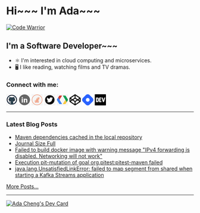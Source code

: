 # Hi~~~ I'm Ada~~~

[![Code Warrior](https://www.codewars.com/users/adafycheng/badges/micro)](https://www.codewars.com/users/adafycheng)

## I'm a Software Developer~~~
+ ⚛️ I'm interested in cloud computing and microservices.
+ 🖥️ I like reading, watching films and TV dramas.


### Connect with me:
[![GitHub](images/github.png)](https://github.com/adafycheng)
[![LinkedIn](images/linkedin.png)](https://linkedin.com/in/adafycheng)
[![Stackoverflow](images/stackoverflow.png)](https://stackoverflow.com/story/adafycheng)
[![Twitter](images/twitter.png)](https://twitter.com/adafycheng)
[![Google Developer](images/gdev.png)](https://g.dev/adafycheng)
[![CodePen](images/codepen.png)](https://codepen.io/adafycheng)
[![HashNode](images/hashnode.png)](https://hashnode.com/@adafycheng)
[![dev.to](images/dev-black.png)](https://dev.to/adafycheng)

---

### Latest Blog Posts
<!-- BLOG-POST-LIST:START -->
- [Maven dependencies cached in the local repository](https://blog.adafycheng.dev/maven-dependencies-cached-in-the-local-repository)
- [Journal Size Full](https://blog.adafycheng.dev/journal-size-full)
- [Failed to build docker image with warning message &quot;IPv4 forwarding is disabled. Networking will not work&quot;](https://blog.adafycheng.dev/failed-to-build-docker-image-with-warning-message-ipv4-forwarding-is-disabled-networking-will-not-work)
- [Execution pit-mutation of goal org.pitest:pitest-maven failed](https://blog.adafycheng.dev/execution-pit-mutation-of-goal-orgpitestpitest-maven-failed)
- [java.lang.UnsatisfiedLinkError: failed to map segment from shared when starting a Kafka Streams application](https://blog.adafycheng.dev/javalangunsatisfiedlinkerror-failed-to-map-segment-from-shared-when-starting-a-kafka-streams-application)
<!-- BLOG-POST-LIST:END -->
[More Posts...](https://blog.adafycheng.dev)

---

<a href="https://app.daily.dev/adafycheng"><img src="https://api.daily.dev/devcards/07dbaffb99824d8aa855bd31df8207f2.png?r=btq" width="400" alt="Ada Cheng's Dev Card"/></a>

